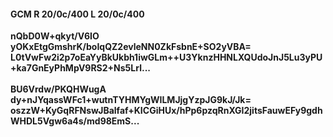 #### GCM R 20/0c/400 L 20/0c/400
**nQbD0W+qkyt/V6IO**<br/>**yOKxEtgGmshrK/boIqQZ2evleNN0ZkFsbnE+SO2yVBA=**<br/>**L0tVwFw2i2p7oEaYyBkUkbh1iwGLm++U3YknzHHNLXQUdoJnJ5Lu3yPU+ka7GnEyPhMpV9RS2+Ns5Lrl...**<br/><br/>
**BU6Vrdw/PKQHWugA**<br/>**dy+nJYqassWFc1+wutnTYHMYgWILMJjgYzpJG9kJ/Jk=**<br/>**oszzW+KyGqRFNswJBalfaf+KICGiHUx/hPp6pzqRnXGI2jitsFauwEFy9gdhWHDL5Vgw6a4s/md98EmS...**